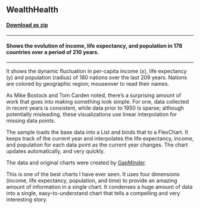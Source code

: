 ## WealthHealth
#### [Download as zip](https://grapecity.github.io/DownGit/#/home?url=https://github.com/GrapeCity/ComponentOne-WinForms-Samples/tree/master/NetFramework\FlexChart\CS\WealthHealth)
____
#### Shows the evolution of income, life expectancy, and population in 178 countries over a period of 210 years.
____
It shows the dynamic fluctuation in per-capita income (x), life expectancy (y) and population (radius) of 180 nations over the last 209 years. Nations are colored by geographic region; mouseover to read their names. 

As Mike Bostock and Tom Carden noted, there’s a surprising amount of work that goes into making something look simple. For one, data collected in recent years is consistent, while data prior to 1950 is sparse; although potentially misleading, these visualizations use linear interpolation for missing data points. 

The sample loads the base data into a List and binds that to a FlexChart. It keeps track of the current year and interpolates the life expectancy, income, and population for each data point as the current year changes. The chart updates automatically, and very quickly. 

The data and original charts were created by <a href="https://www.gapminder.org/world/">GapMinder</a>. 

This is one of the best charts I have ever seen. It uses four dimensions (income, life expectancy, population, and time) to provide an amazing amount of information in a single chart. It condenses a huge amount of data into a single, easy-to-understand chart that tells a compelling and very interesting story. 